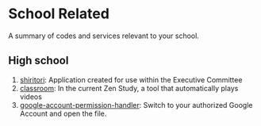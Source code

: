# School Related

A summary of codes and services relevant to your school.

## High school

1. [shiritori](https://github.com/minagishl/shiritori): Application created for use within the Executive Committee
2. [classroom](https://github.com/minagishl/classroom): In the current Zen Study, a tool that automatically plays videos
3. [google-account-permission-handler](https://github.com/minagishl/google-account-permission-handler): Switch to your authorized Google Account and open the file.
